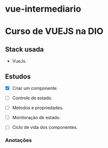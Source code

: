 # vue-intermediario

# Curso de VUEJS na DIO

## Stack usada
- VueJs.

## Estudos 

- [x] Criar um componente.
- [ ] Controle de estado.
- [ ] Metodos e propriedades.
- [ ] Monitoração de estado.
- [ ] Ciclo de vida dos componentes. 



### Anotações

